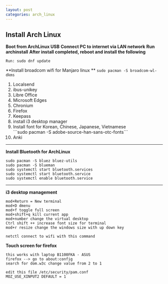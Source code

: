 ```yaml
---
layout: post
categories: arch_linux 
---
```


## Install Arch Linux

**Boot from ArchLinux USB**
**Connect PC to internet via LAN network**
**Run archinstall**
**After install completed, reboot and install the following**

```Run: sudo dnf update```

**Install broadcom wifi for Manjaro linux **
```sudo pacman -S broadcom-wl-dkms```

<ol>
<li>Localsend</li>
<li>ibus-unikey</li>
<li>Libre Office</li>
<li>Microsoft Edges</li>
<li>Chronium</li>
<li>Firefox</li>
<li>Keepass</li>
<li>install i3 desktop manager</li>
<li>Install font for Korean, Chinese, Japanese, Vietnamese</li>
```sudo pacman -S adobe-source-han-sans-otc-fonts```
<li>Anki</li>
</ol>

---
**Install Bluetooth for ArchLinux**
   ```
   sudo pacman -S bluez bluez-utils
   sudo pacman -S blueman
   sudo systemctl start bluetooth.services
   sudo systemctl start bluetooth.service
   sudo systemctl enable bluetooth.service
```

---

**i3 desktop management**
```
mod+Return = New terminal
mod+D dmenu
mod+f toggle full screen
mod+shift+q kill current app
mod+number change the virtual desktop
Ctrl shift ++ increase font size for terminal
mod+r resize change the windows size with up down key

netctl connect to wifi with this command
```
**Touch screen for firefox**
```
this works with laptop B1100FKA - ASUS
firefox --> go to about:config
search for dom.w3c change value from 2 to 1

edit this file /etc/security/pam.conf
MOZ_USE_XINPUT2 DEFAULT = 1
```
